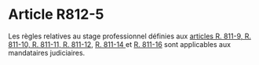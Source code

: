 # Article R812-5

Les règles relatives au stage professionnel définies aux <a href='/code-de-commerce/partie-reglementaire/livre-viii-de-quelques-professions-reglementees/titre-ier-des-administrateurs-judiciaires-des-mandataires-judiciaires-et-des-experts-en-diagnostic-dentreprise/chapitre-ier-des-administrateurs-judiciaires/section-1-de-lacces-a-la-profession/sous-section-2-des-conditions-dinscription-sur-la-liste-des-administrateurs-judiciaires/paragraphe-1-de-lexamen-dacces-au-stage-professionnel-du-stage-professionnel-de-lexamen-daptitude-aux-fonctions-dadministrateur-judiciaire/r811-9.md'>articles R. 811-9, R. 811-10, R. 811-11, R. 811-12</a>, <a href='/code-de-commerce/partie-reglementaire/livre-viii-de-quelques-professions-reglementees/titre-ier-des-administrateurs-judiciaires-des-mandataires-judiciaires-et-des-experts-en-diagnostic-dentreprise/chapitre-ier-des-administrateurs-judiciaires/section-1-de-lacces-a-la-profession/sous-section-2-des-conditions-dinscription-sur-la-liste-des-administrateurs-judiciaires/paragraphe-1-de-lexamen-dacces-au-stage-professionnel-du-stage-professionnel-de-lexamen-daptitude-aux-fonctions-dadministrateur-judiciaire/r811-14.md'>R. 811-14 </a>et <a href='/code-de-commerce/partie-reglementaire/livre-viii-de-quelques-professions-reglementees/titre-ier-des-administrateurs-judiciaires-des-mandataires-judiciaires-et-des-experts-en-diagnostic-dentreprise/chapitre-ier-des-administrateurs-judiciaires/section-1-de-lacces-a-la-profession/sous-section-2-des-conditions-dinscription-sur-la-liste-des-administrateurs-judiciaires/paragraphe-1-de-lexamen-dacces-au-stage-professionnel-du-stage-professionnel-de-lexamen-daptitude-aux-fonctions-dadministrateur-judiciaire/r811-16.md'>R. 811-16</a> sont applicables aux mandataires judiciaires.